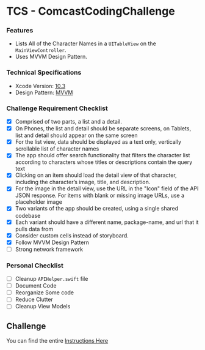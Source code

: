 # TCS - ComcastCodingChallenge

### Features

- Lists All of the Character Names in a `UITableView` on the `MainViewController`.
- Uses MVVM Design Pattern.

### Technical Specifications

- Xcode Version: <a href="https://developer.apple.com/documentation/xcode_release_notes/xcode_10_3_release_notes" target="_blank">10.3</a><br/>
- Design Pattern: <a href="https://en.wikipedia.org/wiki/Model%E2%80%93view%E2%80%93viewmodel" target="_blank">MVVM</a>

### Challenge Requirement Checklist

- [x] Comprised of two parts, a list and a detail.
- [x] On Phones, the list and detail should be separate screens, on Tablets, list and detail should appear on the same screen
- [x] For the list view, data should be displayed as a text only, vertically scrollable list of character names
- [x] The app should offer search functionality that filters the character list according to characters whose titles or descriptions contain the query text
- [x] Clicking on an item should load the detail view of that character, including the character’s image, title, and description.
- [x] For the image in the detail view, use the URL in the "Icon" field of the API JSON response. For items with blank or missing image URLs, use a placeholder image
- [x] Two variants of the app should be created, using a single shared codebase
- [x] Each variant should have a different name, package-name, and url that it pulls data from
- [x] Consider custom cells instead of storyboard.
- [x] Follow MVVM Design Pattern
- [ ] Strong network framework

### Personal Checklist

- [ ] Cleanup `APIHelper.swift` file
- [ ] Document Code
- [ ] Reorganize Some code
- [ ] Reduce Clutter
- [ ] Cleanup View Models

## Challenge

You can find the entire [Instructions Here](https://github.com/afnanm1999/TCSComcastCodingChallenge/blob/master/ChallengeInstructions.pdf)
